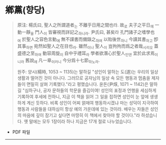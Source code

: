 # 鄕黨(향당)

> 原注: 楊氏曰, 聖人之所謂道者<sub>는</sub> 不離乎日用之間也라. 故<sub>로</sub> 夫子之平日<sub>에</sub> 一動一靜<sub>을</sub> 門人<sub>이</sub> 皆審視而詳記之<sub>하니라</sub>. 尹氏曰, 甚矣라 孔門諸子之嗜學也<sub>여</sub> 於聖人之容色言動<sub>에</sub> 無不謹書而備錄之<sub>하여</sub> 以貽後世<sub>하니</sub> 今讀其書<sub>하고</sub> 卽其事<sub>하면</sub> 宛然如聖人之在目也<sub>라</sub>. 雖然<sub>이나</sub> 聖人<sub>이</sub> 豈拘拘而爲之者哉<sub>시리오</sub> 蓋盛德之至<sub>하여</sub> 動容周旋<sub>이</sub> 自中乎禮耳<sub>라</sub> 學者欲潛心於聖人<sub>인댄</sub> 宜於此求焉<sub>이니라</sub> 舊說<sub>에</sub> 凡一章<sub>이러니</sub> 今分爲十七節<sub>하노라</sub>.
> 
> 원주: 양시(楊時, 1053 ~ 1135)는 말하길 "성인이 말하는 도(道)는 우리의 일상생활과 떨어진 것이 아니다. 그러므로 공자님의 일상 속 모든 행동과 멈춤을 제자들이 면밀히 살펴 기록했다."라고 평했습니다. 윤돈(尹焞, 1071 ~ 1142)은 말하길 "심하구나, 공자 문하들의 학문을 즐김이여! 성인의 표정과 언행을 세심하게 기록하여 후세에 전하니, 지금 이 책을 읽어 그 일을 접하면 성인이 눈 앞에 생생하게 계신 듯하다. 비록 성인이 어찌 얽매여 행동하시겠냐 마는 성덕이 지극하여 행동과 사람들을 대하심이 항상 예의 가운데에 있는 것이라. 배우는 자들은 성인의 마음에 깊이 잠기고 싶다면 마땅히 이 책에서 찾아야 할 것이다."라 하셨습니다. 옛 말에는 모두 1장이라 하나 지금은 17개 절로 나누었습니다.

* PDF 파일

---

